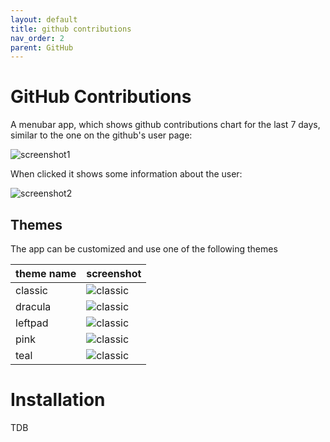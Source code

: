 ```yaml
---
layout: default
title: github contributions
nav_order: 2
parent: GitHub
---
```

# GitHub Contributions

A menubar app, which shows github contributions chart for the last 7 days, similar to the one on the github's user page:

![screenshot1](./screenshots/screenshot1.png)

When clicked it shows some information about the user:

![screenshot2](./screenshots/screenshot2.png)

## Themes

The app can be customized and use one of the following themes

| theme name | screenshot |
|---|---|
| classic | ![classic](./screenshots/classic.png) |
| dracula | ![classic](./screenshots/dracula.png) |
| leftpad | ![classic](./screenshots/leftpad.png) |
| pink | ![classic](./screenshots/pink.png) |
| teal | ![classic](./screenshots/teal.png) |



# Installation 

TDB